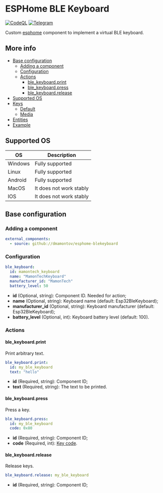 # ESPHome BLE Keyboard
[![CodeQL](https://img.shields.io/badge/CODEQL-Passing-30C854.svg?style=for-the-badge)](https://github.com/dmamontov/hass-miwifi/actions?query=CodeQL)
[![Telegram](https://img.shields.io/badge/Telegram-channel-34ABDF.svg?style=for-the-badge)](https://t.me/hass_mamontov_tech)

Custom [esphome](https://esphome.io/) component to implement a virtual BLE keyboard.

## More info

- [Base configuration](https://github.com/dmamontov/esphome-blekeyboard/wiki/Base-configuration)
  - [Adding a component](https://github.com/dmamontov/esphome-blekeyboard/wiki/Base-configuration#adding-a-component)
  - [Configuration](https://github.com/dmamontov/esphome-blekeyboard/wiki/Base-configuration#configuration)
  - [Actions](https://github.com/dmamontov/esphome-blekeyboard/wiki/Base-configuration#actions)
    - [ble_keyboard.print](https://github.com/dmamontov/esphome-blekeyboard/wiki/Base-configuration#ble_keyboardprint)
    - [ble_keyboard.press](https://github.com/dmamontov/esphome-blekeyboard/wiki/Base-configuration#ble_keyboardpress)
    - [ble_keyboard.release](https://github.com/dmamontov/esphome-blekeyboard/wiki/Base-configuration#ble_keyboardrelease)
- [Supported OS](https://github.com/dmamontov/esphome-blekeyboard/wiki/Supported-OS)
- [Keys](https://github.com/dmamontov/esphome-blekeyboard/wiki/Keys)
  - [Default](https://github.com/dmamontov/esphome-blekeyboard/wiki/Keys#default)
  - [Media](https://github.com/dmamontov/esphome-blekeyboard/wiki/Keys#media)
- [Entities](https://github.com/dmamontov/esphome-blekeyboard/wiki/Entities)
- [Example](blekeyboard.yaml)

## Supported OS
| OS      | Description             |
|---------|-------------------------|
| Windows | Fully supported         |
| Linux   | Fully supported         |
| Android | Fully supported         |
| MacOS   | It does not work stably |
| IOS     | It does not work stably |

## Base configuration

### Adding a component

```yaml
external_components:
  - source: github://dmamontov/esphome-blekeyboard
```

### Configuration

```yaml
ble_keyboard:
  id: mamontech_keyboard
  name: "MamonTechKeyboard"
  manufacturer_id: "MamonTech"
  battery_level: 50
```

* **id** (Optional, string): Component ID. Needed for action;
* **name** (Optional, string): Keyboard name (default: Esp32BleKeyboard);
* **manufacturer_id** (Optional, string): Keyboard manufacturer (default: Esp32BleKeyboard);
* **battery_level** (Optional, int): Keyboard battery level (default: 100).

### Actions

#### ble_keyboard.print

Print arbitrary text.

```yaml
ble_keyboard.print:
  id: my_ble_keyboard 
  text: "hello"
```

* **id** (Required, string): Component ID;
* **text** (Required, string): The text to be printed.

#### ble_keyboard.press

Press a key.

```yaml
ble_keyboard.press:
  id: my_ble_keyboard 
  code: 0x80
```

* **id** (Required, string): Component ID;
* **code** (Required, int): [Key code](https://github.com/dmamontov/esphome-blekeyboard/wiki/Keys).

#### ble_keyboard.release

Release keys.

```yaml
ble_keyboard.release: my_ble_keyboard
```

* **id** (Required, string): Component ID;
